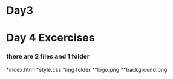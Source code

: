 # Day3
# Day 4 Excercises

### there are 2 files and 1 folder
*index.html
*style.css
*img folder
  **logo.png
  **background.png
